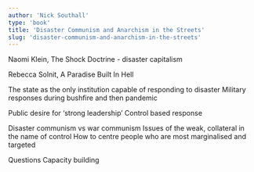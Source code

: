 ```yaml
---
author: 'Nick Southall'
type: 'book'
title: 'Disaster Communism and Anarchism in the Streets'
slug: 'disaster-communism-and-anarchism-in-the-streets'
---
```


Naomi Klein, The Shock Doctrine - disaster capitalism 

Rebecca Solnit, A Paradise Built In Hell


The state as the only institution capable of responding to disaster
Military responses during bushfire and then pandemic

Public desire for ‘strong leadership’ 
Control based response

Disaster communism vs war communism
Issues of the weak, collateral in the name of control
How to centre people who are most marginalised and targeted 

Questions
Capacity building